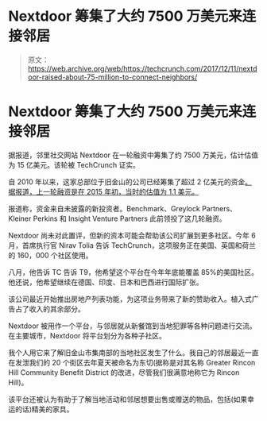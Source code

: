 # Nextdoor 筹集了大约 7500 万美元来连接邻居 

> 原文：<https://web.archive.org/web/https://techcrunch.com/2017/12/11/nextdoor-raised-about-75-million-to-connect-neighbors/>

# Nextdoor 筹集了大约 7500 万美元来连接邻居

据报道，邻里社交网站 Nextdoor 在一轮融资中筹集了约 7500 万美元，估计估值为 15 亿美元。该轮被 TechCrunch 证实。

自 2010 年以来，这家总部位于旧金山的公司已经筹集了超过 2 亿美元的资金[。据报道，上一轮融资是在 2015 年初，当时](https://web.archive.org/web/20230110105022/https://www.crunchbase.com/organization/nextdoor)[的估值为 1.1 美元。](https://web.archive.org/web/20230110105022/https://techcrunch.com/2015/03/04/nextdoor-joins-the-billion-dollar-valuation-club-with-new-110m-funding/)

报道称，资金来自未披露的新投资者。Benchmark、Greylock Partners、Kleiner Perkins 和 Insight Venture Partners 此前领投了这几轮融资。

Nextdoor 尚未对此置评，但新的资本可能会帮助该公司扩展到更多社区。今年 6 月，首席执行官 Nirav Tolia 告诉 TechCrunch，这项服务正在美国、英国和荷兰的 160，000 个社区使用。

八月，他告诉 TC 告诉 T9，他希望这个平台在今年年底能覆盖 85%的美国社区。他还说，他希望继续在德国、印度、日本和巴西进行国际扩张。

该公司最近开始推出房地产列表功能，为这项业务带来了新的赞助收入。植入式广告占了收入的其余部分。

Nextdoor 被用作一个平台，与邻居就从新餐馆到当地犯罪等各种问题进行交流。在主要城市，Nextdoor 将平台划分为各种子社区。

我个人用它来了解旧金山市集南部的当地社区发生了什么。我自己的邻居最近一直在发泄我们的 20 个街区去年夏天被命名为东切(据称是对其名称 Greater Rincon Hill Community Benefit District 的改进，尽管我们很满意地称它为 Rincon Hill)。

该平台还被认为有助于了解当地活动和邻居想要出售或赠送的物品，包括(如果幸运的话)精美的家具。